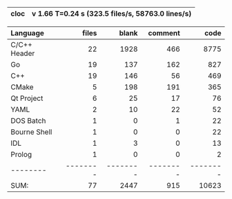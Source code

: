 cloc| v 1.66  T=0.24 s (323.5 files/s, 58763.0 lines/s)
--- | ---

Language|files|blank|comment|code
:-------|-------:|-------:|-------:|-------:
C/C++ Header|22|1928|466|8775
Go|19|137|162|827
C++|19|146|56|469
CMake|5|198|191|365
Qt Project|6|25|17|76
YAML|2|10|22|52
DOS Batch|1|0|1|22
Bourne Shell|1|0|0|22
IDL|1|3|0|13
Prolog|1|0|0|2
--------|--------|--------|--------|--------
SUM:|77|2447|915|10623
